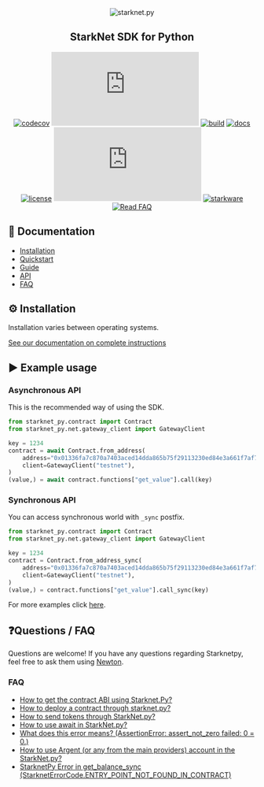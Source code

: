 <div align="center">
    <img src="https://raw.githubusercontent.com/software-mansion/starknet.py/master/graphic.png" alt="starknet.py"/>
</div>
<h2 align="center">StarkNet SDK for Python</h2>

<div align="center">

[![codecov](https://codecov.io/gh/software-mansion/starknet.py/branch/master/graph/badge.svg?token=3E54E8RYSL)](https://codecov.io/gh/software-mansion/starknet.py)
[![pypi](https://img.shields.io/pypi/v/starknet.py)](https://pypi.org/project/starknet.py/)
[![build](https://img.shields.io/github/workflow/status/software-mansion/starknet.py/format%20-%3E%20lint%20-%3E%20test)](https://github.com/software-mansion/starknet.py/actions)
[![docs](https://readthedocs.org/projects/starknetpy/badge/?version=latest)](https://starknetpy.readthedocs.io/en/latest/?badge=latest)
[![license](https://img.shields.io/badge/license-MIT-black)](https://github.com/software-mansion/starknet.py/blob/master/LICENSE.txt)
[![stars](https://img.shields.io/github/stars/software-mansion/starknet.py?color=yellow)](https://github.com/software-mansion/starknet.py/stargazers)
[![starkware](https://img.shields.io/badge/powered_by-StarkWare-navy)](https://starkware.co)
[![Read FAQ](https://img.shields.io/badge/Ask%20Question-Read%20FAQ-000000)](https://www.newton.so/view?tags=starknetpy)
</div>

## 📘 Documentation

- [Installation](https://starknetpy.rtfd.io/en/latest/installation.html)
- [Quickstart](https://starknetpy.rtfd.io/en/latest/quickstart.html)
- [Guide](https://starknetpy.rtfd.io/en/latest/guide.html)
- [API](https://starknetpy.rtfd.io/en/latest/api.html)
- [FAQ](https://www.newton.so/view?tags=starknetpy)

## ⚙️ Installation

Installation varies between operating systems.

[See our documentation on complete instructions](https://starknetpy.rtfd.io/en/latest/installation.html)

## ▶️ Example usage

### Asynchronous API

This is the recommended way of using the SDK.

```python
from starknet_py.contract import Contract
from starknet_py.net.gateway_client import GatewayClient

key = 1234
contract = await Contract.from_address(
    address="0x01336fa7c870a7403aced14dda865b75f29113230ed84e3a661f7af70fe83e7b",
    client=GatewayClient("testnet"),
)
(value,) = await contract.functions["get_value"].call(key)
```

### Synchronous API

You can access synchronous world with `_sync` postfix.

```python
from starknet_py.contract import Contract
from starknet_py.net.gateway_client import GatewayClient

key = 1234
contract = Contract.from_address_sync(
    address="0x01336fa7c870a7403aced14dda865b75f29113230ed84e3a661f7af70fe83e7b",
    client=GatewayClient("testnet"),
)
(value,) = contract.functions["get_value"].call_sync(key)
```

For more examples click [here](https://starknetpy.rtfd.io/en/latest/quickstart.html).

## ❓Questions / FAQ

Questions are welcome!
If you have any questions regarding Starknetpy, feel free to ask them using [Newton](https://www.newton.so/view?tags=starknetpy).

### FAQ
- [How to get the contract ABI using Starknet.Py?](https://www.newton.so/view/6396da0279d6fc052ee89836)
- [How to deploy a contract through starknet.py?](https://www.newton.so/view/639988001b2d6ff34ff7c303)
- [How to send tokens through StarkNet.py?](https://www.newton.so/view/639c3115c2fdce3d188d0293)
- [How to use await in StarkNet.py?](https://www.newton.so/view/639c307fc2fdce3d188d0292)
- [What does this error means? (AssertionError: assert_not_zero failed: 0 = 0.)](https://www.newton.so/view/639c295efd8cf7a2c25adbc8)
- [How to use Argent (or any from the main providers) account in the StarkNet.py?](https://www.newton.so/view/639c2b32fd8cf7a2c25adbc9)
- [StarknetPy Error in get_balance_sync (StarknetErrorCode.ENTRY_POINT_NOT_FOUND_IN_CONTRACT)](https://www.newton.so/view/63983e3fa99cb007b4a247c6)
